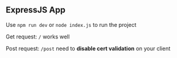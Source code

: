 ## ExpressJS App

Use `npm run dev` or `node index.js` to run the project

Get request: `/` works well

Post request: `/post` need to **disable cert validation** on your client

